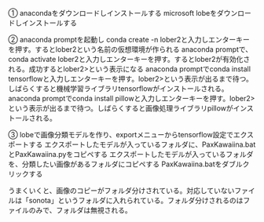 ①
anacondaをダウンロードしインストールする
microsoft lobeをダウンロードしインストールする

②
anaconda promptを起動し conda create -n lober2と入力しエンターキーを押す。するとlober2という名前の仮想環境が作られる
anaconda promptで、conda activate lober2と入力しエンターキーを押す。するとlober2が有効化される。成功するとlober2>という表示になる
anaconda promptでconda install tensorflowと入力しエンターキーを押す。lober2>という表示が出るまで待つ。しばらくすると機械学習ライブラリtensorflowがインストールされる。
anaconda promptでconda install pillowと入力しエンターキーを押す。lober2>という表示が出るまで待つ。しばらくすると画像処理ライブラリpillowがインストールされる。

③
lobeで画像分類モデルを作り、exportメニューからtensorflow設定でエクスポートする
エクスポートしたモデルが入っているフォルダに、PaxKawaiina.batとPaxKawaiina.pyをコピペする
エクスポートしたモデルが入っているフォルダを、分類したい画像があるフォルダにコピペする
PaxKawaiina.batをダブルクリックする

うまくいくと、画像のコピーがフォルダ分けされている。対応していないファイルは「sonota」というフォルダに入れられている。フォルダ分けされるのはファイルのみで、フォルダは無視される。